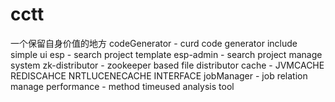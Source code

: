 # cctt
一个保留自身价值的地方
codeGenerator - curd code generator include simple ui
esp - search project template
esp-admin - search project manage system
zk-distributor  - zookeeper based file distributor
cache - JVMCACHE REDISCAHCE NRTLUCENECACHE INTERFACE
jobManager  - job relation manage
performance - method timeused analysis tool
